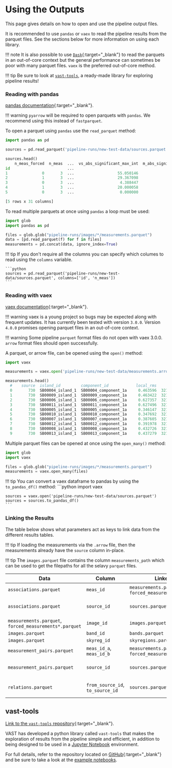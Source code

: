 # Using the Outputs

This page gives details on how to open and use the pipeline output files.

It is recommended to use `pandas` or `vaex` to read the pipeline results from the parquet files. See the sections below for more information on using each library.

!!! note
    It is also possible to use [`Dask`](https://docs.dask.org/en/latest/){:target="_blank"} to read the parquets in an out-of-core context but the general performance can sometimes be poor with many parquet files. 
    `vaex` is the preferred out-of-core method.
    
!!! tip
    Be sure to look at [`vast-tools`](#vast-tools), a ready-made library for exploring pipeline results!

### Reading with pandas

[pandas documentation](https://pandas.pydata.org/docs/){:target="_blank"}.

!!! warning
    `pyarrow` will be required to open parquets with `pandas`. We recommend using this instead of `fastparquet`.

To open a parquet using `pandas` use the `read_parquet` method:
    
```python
import pandas as pd

sources = pd.read_parquet('pipeline-runs/new-test-data/sources.parquet')

sources.head()
    n_meas_forced  n_meas  ...  vs_abs_significant_max_int  m_abs_significant_max_int
id                         ...
1               0       3  ...                   55.050146                   0.191083
2               1       3  ...                   29.367098                   0.525999
3               0       3  ...                    4.388447                   0.199877
4               1       3  ...                   20.000058                   1.047998
5               0       3  ...                    0.000000                   0.000000

[5 rows x 31 columns]
```

To read multiple parquets at once using `pandas` a loop must be used:

```python
import glob
import pandas as pd

files = glob.glob("pipeline-runs/images/*/measurements.parquet")
data = [pd.read_parquet(f) for f in files]
measurements = pd.concat(data, ignore_index=True)
```

!!! tip
    If you don't require all the columns you can specify which columes to read using the `columns` variable.
    
    ```python
    sources = pd.read_parquet('pipeline-runs/new-test-data/sources.parquet', columns=['id', 'n_meas'])
    ```

### Reading with vaex

[vaex documentation](https://vaex.io/docs/index.html){:target="_blank"}.

!!! warning
    vaex is a young project so bugs may be expected along with frequent updates. It has currently been tested with version `3.0.0`. 
    Version `4.0.0` promises opening parquet files in an out-of-core context.

!!! warning
    Some pipeline `parquet` format files do not open with vaex 3.0.0. `arrow` format files should open successfully.

A parquet, or arrow file, can be opened using the `open()` method:

```python
import vaex

measurements = vaex.open('pipeline-runs/new-test-data/measurements.arrow')

measurements.head()
  #    source  island_id         component_id            local_rms       ra       ra_err       dec      dec_err    flux_peak    flux_peak_err    flux_int    flux_int_err    bmaj     err_bmaj    bmin     err_bmin      pa      err_pa    psf_bmaj    psf_bmin    psf_pa  flag_c4      chi_squared_fit    spectral_index  spectral_index_from_TT    has_siblings      image_id  time                           name                                    snr    compactness    ew_sys_err    ns_sys_err    error_radius    uncertainty_ew    uncertainty_ns    weight_ew    weight_ns  forced      flux_int_isl_ratio    flux_peak_isl_ratio    id
  0       730  SB00004_island_1  SB00004_component_1a     0.463596  321.902  4.42819e-06  -4.20097  2.2637e-06       307.991         0.4742       425.175        1.04728    20.95  1.08838e-05   12.28  4.32359e-06  108.19  0.00160065       15.58        0       -73.86  False                3516.59               -99  True                      True                     2  2019-08-27 13:38:38.810000000  VAST_2118+00A_SB00004_component_1a  664.352       1.38048    0.000277778   0.000277778     5.05099e-06       0.000277824       0.000277824  1.29557e+07  1.29557e+07  False                 0.651019               0.709182   204
  1       730  SB00009_island_1  SB00009_component_1a     0.463422  321.902  3.52062e-06  -4.20103  2.45968e-06      318.544         0.472982     349.471        0.87264    21.4   8.50698e-06   12.78  5.46908e-06  107.02  0.0020224         5.72        0        46.03  True                15427.1                -99  True                      True                     3  2019-08-27 18:52:00.556000000  VAST_2118-06A_SB00009_component_1a  687.374       1.09709    0.000277778   0.000277778     4.26887e-06       0.000277811       0.000277811  1.29569e+07  1.29569e+07  False                 0.721399               0.7483     352
  2       730  SB00006_island_1  SB00006_component_1a     0.627357  321.901  4.58076e-06  -4.20086  2.92861e-06      310.503         0.662503     421.137        1.4171     17.05  1.07873e-05   12.42  6.89559e-06   90.71  0.00438684       10.51        4.24    -82.52  False                4483.74               -99  True                      True                     5  2019-10-29 10:28:07.911000000  VAST_2118+00A_SB00006_component_1a  494.938       1.35631    0.000277778   0.000277778     5.46682e-06       0.000277832       0.000277832  1.2955e+07   1.2955e+07   False                 0.677562               0.721427   670
  3       730  SB00011_island_1  SB00011_component_1a     0.627496  321.901  3.92144e-06  -4.20087  3.21715e-06      310.998         0.643049     350.901        1.21083    17.06  9.23494e-06   12.43  7.57501e-06   91.19  0.00481863        6.43        0        27.62  False                4405.81               -99  True                      True                     4  2019-10-29 13:39:33.996000000  VAST_2118-06A_SB00011_component_1a  495.618       1.12831    0.000277778   0.000277778     5.05099e-06       0.000277824       0.000277824  1.29557e+07  1.29557e+07  False                 0.677576               0.721816   511
  4       730  SB00005_island_1  SB00005_component_1a     0.346147  321.901  1.83032e-06  -4.20051  1.71797e-06      299.072         0.342783     288.462        0.579893   14.13  4.37963e-06   12.14  3.97013e-06   65.14  0.00546325        2.86        0         6.42  False                2661.49               -99  True                      True                     7  2019-10-30 09:10:04.340000000  VAST_2118+00A_SB00005_component_1a  864.004       0.964524   0.000277778   0.000277778     2.69987e-06       0.000277791       0.000277791  1.29588e+07  1.29588e+07  False                 0.659887               0.719556   976
  5       730  SB00010_island_1  SB00010_component_1a     0.347692  321.901  1.97328e-06  -4.20052  1.75466e-06      300.969         0.360198     353.643        0.695754   14.16  4.76862e-06   12.16  3.99059e-06   65.77  0.00546515        6.12        3.95     49.18  False                2412.18               -99  True                      True                     6  2019-10-30 10:11:56.913000000  VAST_2118-06A_SB00010_component_1a  865.62        1.17502    0.000277778   0.000277778     2.56132e-06       0.00027779        0.00027779   1.29589e+07  1.29589e+07  False                 0.664605               0.723765   816
  6       730  SB00007_island_1  SB00007_component_1a     0.387605  321.901  2.03947e-06  -4.20032  1.77854e-06      317.014         0.392106     332.662        0.701451   14.56  4.96382e-06   11.54  3.99573e-06   64.78  0.00375775        4.81        0        24.08  False                1486.99               -99  True                      True                    10  2020-01-11 05:27:24.605000000  VAST_2118+00A_SB00007_component_1a  817.88        1.04936    0.000277778   0.000277778     2.83165e-06       0.000277792       0.000277792  1.29587e+07  1.29587e+07  False                 0.666924               0.716339  1493
  7       730  SB00012_island_1  SB00012_component_1a     0.391978  321.901  2.12442e-06  -4.20032  1.81129e-06      318.042         0.404457     365.987        0.770202   14.57  5.18203e-06   11.53  4.0454e-06    65.33  0.00378202        5.75        3.63     46.53  False                1328.58               -99  True                      True                     9  2020-01-11 05:40:11.007000000  VAST_2118-06A_SB00012_component_1a  811.376       1.15075    0.000277778   0.000277778     2.69987e-06       0.000277791       0.000277791  1.29588e+07  1.29588e+07  False                 0.667317               0.717746  1330
  8       730  SB00008_island_1  SB00008_component_1a     0.432726  321.901  2.98443e-06  -4.20052  2.32201e-06      293.737         0.436863     309.072        0.784657   18.35  7.14713e-06   12.12  5.31097e-06  105.78  0.00261377        4.82        0        18.62  False                2448.82               -99  True                      True                    13  2020-01-12 05:23:07.478000000  VAST_2118+00A_SB00008_component_1a  678.807       1.05221    0.000277778   0.000277778     3.81819e-06       0.000277804       0.000277804  1.29576e+07  1.29576e+07  False                 0.63994                0.725001  1889
  9       730  SB00013_island_1  SB00013_component_1a     0.437279  321.901  3.14407e-06  -4.20052  2.36161e-06      294.141         0.451346     340.92         0.864347   18.38  7.55055e-06   12.12  5.36009e-06  106.18  0.00262701        6.01        4        51.55  False                2368.93               -99  True                      True                    12  2020-01-12 05:36:03.834000000  VAST_2118-06A_SB00013_component_1a  672.663       1.15903    0.000277778   0.000277778     4.00455e-06       0.000277807       0.000277807  1.29573e+07  1.29573e+07  False                 0.640807               0.72508   1740
```

Multiple parquet files can be opened at once using the `open_many()` method:

```python
import glob
import vaex

files = glob.glob("pipeline-runs/images/*/measurements.parquet")
measurements = vaex.open_many(files)
```

!!! tip
    You can convert a vaex dataframe to pandas by using the `to_pandas_df()` method:
    ```python
    import vaex

    sources = vaex.open('pipeline-runs/new-test-data/sources.parquet')
    sources = sources.to_pandas_df()
    ```

### Linking the Results

The table below shows what parameters act as keys to link data from the different results tables.

!!! tip
    If loading the measurements via the `.arrow` file, then the measurements already have the `source` column in-place.

!!! tip
    The `images.parquet` file contains the column `measurements_path` which can be used to get the filepaths for all the selavy `parquet` files.

| Data | Column | Linked to | Column |
| ---- | ------ | --------- | ------ |
| `associations.parquet` | `meas_id` | `measurements.parquet`, `forced_measurements*.parquet` | `id` |
| `associations.parquet` | `source_id` | `sources.parquet` | `id` (index column) |
| `measurements.parquet`, `forced_measurements*.parquet` | `image_id` | `images.parquet` | `id` |
| `images.parquet` | `band_id` | `bands.parquet` | `id` |
| `images.parquet` | `skyreg_id` | `skyregions.parquet` | `id` |
| `measurement_pairs.parquet` | `meas_id_a`, `meas_id_b` | `measurements.parquet`, `forced_measurements*.parquet` | `id` |
| `measurement_pairs.parquet` | `source_id` | `sources.parquet` | `id` (index column) |
| `relations.parquet` | `from_source_id`, `to_source_id` | `sources.parquet` | `id` (index column) |

## vast-tools

[Link to the `vast-tools` repository](https://github.com/askap-vast/vast-tools){:target="_blank"}.

VAST has developed a python library called `vast-tools` that makes the exploration of results from the pipeline simple and efficient, in addition to being designed to be used in a [Jupyter Notebook](https://jupyter.org) environment. 

For full details, refer to the repository located on [GitHub](https://github.com/askap-vast/vast-tools){:target="_blank"} and be sure to take a look at the [example notebooks](https://github.com/askap-vast/vast-tools/tree/master/notebook-examples).
